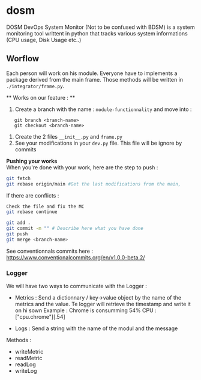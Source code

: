 # dosm
DOSM DevOps System Monitor (Not to be confused with BDSM) is a system monitoring tool writtent in python that tracks various system informations (CPU usage, Disk Usage etc..)

## Worflow

Each person will work on his module. Everyone have to implements a package derived from the main frame. Those methods will be written in `./integrator/frame.py`.

** Works on our feature : **
1. Create a branch with the name : `module-functionnality` and move into :
```
   git branch <branch-name>
   git checkout <branch-name>
```
1. Create the 2 files `__init__.py` and `frame.py`
1. See your modifications in your `dev.py` file. This file will be ignore by commits

**Pushing your works**  
When you're done with your work, here are the step to push :
```bash
git fetch
git rebase origin/main #Get the last modifications from the main, 
```


If there are conflicts :
```bash
Check the file and fix the MC
git rebase continue
```

```bash
git add .
git commit -m "" # Describe here what you have done
git push
git merge <branch-name>
```

See conventionnals commits here : https://www.conventionalcommits.org/en/v1.0.0-beta.2/

### Logger

We will have two ways to communicate with the Logger :
- Metrics : Send a dictionnary / key->value object by the name of the metrics and the value. Te logger will retrieve the timestamp and write it on hi sown
Example : Chrome is consumming 54% CPU : ["cpu.chrome"][.54]

- Logs : Send a string with the name of the modul and the message

Methods :
- writeMetric
- readMetric
- readLog
- writeLog